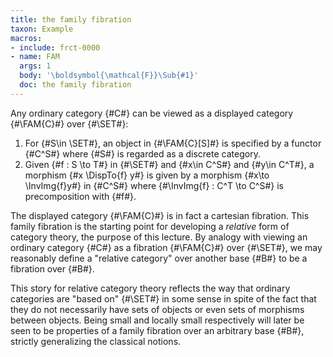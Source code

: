 ```yaml
---
title: the family fibration
taxon: Example
macros:
- include: frct-0000
- name: FAM
  args: 1
  body: '\boldsymbol{\mathcal{F}}\Sub{#1}'
  doc: the family fibration
---
```


Any ordinary category {#C#} can be viewed as a displayed category {#\FAM{C}#} over {#\SET#}:

1. For {#S\in \SET#}, an object in {#\FAM{C}[S]#} is specified by a functor {#C^S#}
   where {#S#} is regarded as a discrete category.
2. Given {#f : S \to T#} in {#\SET#} and {#x\in C^S#} and {#y\in C^T#}, a morphism
   {#x \DispTo{f} y#} is given by a morphism {#x\to \InvImg{f}y#} in {#C^S#} where
   {#\InvImg{f} : C^T \to C^S#} is precomposition with {#f#}.

The displayed category {#\FAM{C}#} is in fact a cartesian fibration. This family
fibration is the starting point for developing a *relative* form of category
theory, the purpose of this lecture. By analogy with viewing an ordinary
category {#C#} as a fibration {#\FAM{C}#} over {#\SET#}, we may reasonably define a
"relative category" over another base {#B#} to be a fibration over {#B#}.

This story for relative category theory reflects the way that ordinary
categories are "based on" {#\SET#} in some sense in spite of the fact that they
do not necessarily have sets of objects or even sets of morphisms between
objects. Being small and locally small respectively will later be seen to be
properties of a family fibration over an arbitrary base {#B#}, strictly
generalizing the classical notions.
